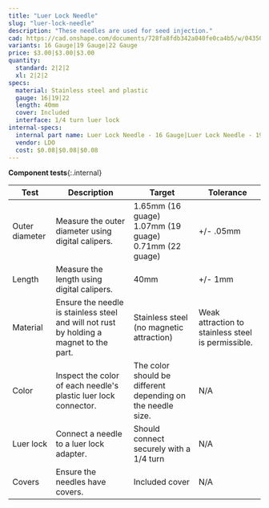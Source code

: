 ```yaml
---
title: "Luer Lock Needle"
slug: "luer-lock-needle"
description: "These needles are used for seed injection."
cad: https://cad.onshape.com/documents/728fa8fdb342a040fe0ca4b5/w/0435033a7c78b02e71d0f721/e/f1ae8443168fa01eee8f9dd1?configuration=List_gJjaHH4IIbhXvQ%3DDefault&renderMode=0&uiState=6255de7046b4a5023f0b22ce
variants: 16 Gauge|19 Gauge|22 Gauge
price: $3.00|$3.00|$3.00
quantity:
  standard: 2|2|2
  xl: 2|2|2
specs:
  material: Stainless steel and plastic
  gauge: 16|19|22
  length: 40mm
  cover: Included
  interface: 1/4 turn luer lock
internal-specs:
  internal part name: Luer Lock Needle - 16 Gauge|Luer Lock Needle - 19 Gauge|Luer Lock Needle - 22 Gauge
  vendor: LDO
  cost: $0.08|$0.08|$0.08
---
```


**Component tests**{:.internal}

|Test         |Description  |Target       |Tolerance    |
|-------------|-------------|-------------|-------------|
|Outer diameter|Measure the outer diameter using digital calipers.|1.65mm (16 guage)<br>1.07mm (19 guage)<br>0.71mm (22 guage)|+/- .05mm
|Length       |Measure the length using digital calipers.|40mm|+/- 1mm
|Material     |Ensure the needle is stainless steel and will not rust by holding a magnet to the part.|Stainless steel (no magnetic attraction)|Weak attraction to stainless steel is permissible.
|Color        |Inspect the color of each needle's plastic luer lock connector.|The color should be different depending on the needle size.|N/A
|Luer lock    |Connect a needle to a luer lock adapter.|Should connect securely with a 1/4 turn|N/A
|Covers       |Ensure the needles have covers.|Included cover|N/A